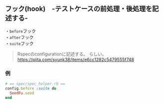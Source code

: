 ## フック(hook)　-テストケースの前処理・後処理を記述する-
・```before```フック  
・```after```フック  
・```suite```フック  

> Rspecのconfigurationに記述する。
らしい。
https://qiita.com/syunk38/items/e6cc1282c5479555f748

### 例
```ruby
# == spec/spec_helper.rb ==
config.before :suite do
  SeedFu.seed
end
```
